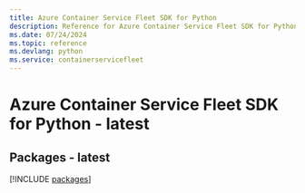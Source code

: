 ```yaml
---
title: Azure Container Service Fleet SDK for Python
description: Reference for Azure Container Service Fleet SDK for Python
ms.date: 07/24/2024
ms.topic: reference
ms.devlang: python
ms.service: containerservicefleet
---
```

# Azure Container Service Fleet SDK for Python - latest
## Packages - latest
[!INCLUDE [packages](container-service-fleet-index.md)]